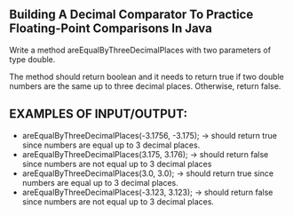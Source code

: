 ## Building A Decimal Comparator To Practice Floating-Point Comparisons In Java


Write a method areEqualByThreeDecimalPlaces with two parameters of type double.

The method should return boolean and it needs to return true if two double numbers are the same up to three decimal places. Otherwise, return false.

## EXAMPLES OF INPUT/OUTPUT:

- areEqualByThreeDecimalPlaces(-3.1756, -3.175); → should return true since numbers are equal up to 3 decimal places.
- areEqualByThreeDecimalPlaces(3.175, 3.176); → should return false since numbers are not equal up to 3 decimal places
- areEqualByThreeDecimalPlaces(3.0, 3.0); → should return true since numbers are equal up to 3 decimal places.
- areEqualByThreeDecimalPlaces(-3.123, 3.123); → should return false since numbers are not equal up to 3 decimal places.

